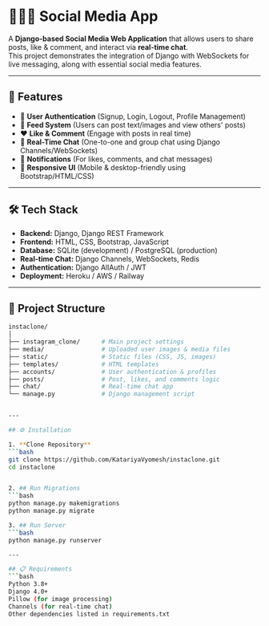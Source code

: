 # 🧑‍🤝‍🧑 Social Media App

A **Django-based Social Media Web Application** that allows users to share posts, like & comment, and interact via **real-time chat**.  
This project demonstrates the integration of Django with WebSockets for live messaging, along with essential social media features.

---

## 🚀 Features

- 🔐 **User Authentication** (Signup, Login, Logout, Profile Management)  
- 📰 **Feed System** (Users can post text/images and view others' posts)  
- ❤️ **Like & Comment** (Engage with posts in real time)  
- 💬 **Real-Time Chat** (One-to-one and group chat using Django Channels/WebSockets)  
- 🔔 **Notifications** (For likes, comments, and chat messages)  
- 📱 **Responsive UI** (Mobile & desktop-friendly using Bootstrap/HTML/CSS)

---

## 🛠️ Tech Stack

- **Backend:** Django, Django REST Framework  
- **Frontend:** HTML, CSS, Bootstrap, JavaScript  
- **Database:** SQLite (development) / PostgreSQL (production)  
- **Real-time Chat:** Django Channels, WebSockets, Redis  
- **Authentication:** Django AllAuth / JWT  
- **Deployment:** Heroku / AWS / Railway  

---

## 📂 Project Structure
   ```bash
   instaclone/
   │
   ├── instagram_clone/      # Main project settings
   ├── media/                # Uploaded user images & media files
   ├── static/               # Static files (CSS, JS, images)
   ├── templates/            # HTML templates
   ├── accounts/             # User authentication & profiles
   ├── posts/                # Post, likes, and comments logic
   ├── chat/                 # Real-time chat app
   └── manage.py             # Django management script


---

## ⚙️ Installation

1. **Clone Repository**
   ```bash
   git clone https://github.com/KatariyaVyomesh/instaclone.git
   cd instaclone


2. ## Run Migrations
   ```bash
   python manage.py makemigrations
   python manage.py migrate

3. ## Run Server
   ```bash
   python manage.py runserver

---

## 📋 Requirements
   ```bash
   Python 3.8+
   Django 4.0+
   Pillow (for image processing)
   Channels (for real-time chat)
   Other dependencies listed in requirements.txt
